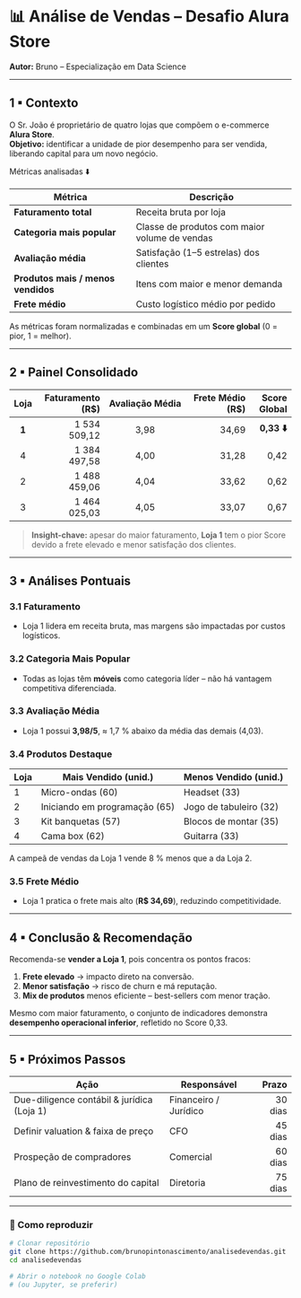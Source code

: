 # 📊 Análise de Vendas – Desafio **Alura Store**

**Autor:** Bruno – Especialização em Data Science  
  

---

## 1 ▪ Contexto

O Sr. João é proprietário de quatro lojas que compõem o e-commerce **Alura Store**.  
**Objetivo:** identificar a unidade de pior desempenho para ser vendida, liberando capital para um novo negócio.

Métricas analisadas ⬇️  

| Métrica | Descrição |
|---------|-----------|
| **Faturamento total** | Receita bruta por loja |
| **Categoria mais popular** | Classe de produtos com maior volume de vendas |
| **Avaliação média** | Satisfação (1–5 estrelas) dos clientes |
| **Produtos mais / menos vendidos** | Itens com maior e menor demanda |
| **Frete médio** | Custo logístico médio por pedido |

As métricas foram normalizadas e combinadas em um **Score global** (0 = pior, 1 = melhor).

---

## 2 ▪ Painel Consolidado

| Loja | Faturamento (R$) | Avaliação&nbsp;Média | Frete&nbsp;Médio (R$) | Score Global |
|:---:|---------------:|:-----------------:|---------------:|-----------:|
| **1** | 1 534 509,12 | 3,98 | 34,69 | **0,33 ⬇️** |
| 4 | 1 384 497,58 | 4,00 | 31,28 | 0,42 |
| 2 | 1 488 459,06 | 4,04 | 33,62 | 0,62 |
| 3 | 1 464 025,03 | 4,05 | 33,07 | 0,67 |

> **Insight-chave:** apesar do maior faturamento, **Loja 1** tem o pior Score devido a frete elevado e menor satisfação dos clientes.

---

## 3 ▪ Análises Pontuais

### 3.1 Faturamento
* Loja 1 lidera em receita bruta, mas margens são impactadas por custos logísticos.

### 3.2 Categoria Mais Popular
* Todas as lojas têm **móveis** como categoria líder – não há vantagem competitiva diferenciada.

### 3.3 Avaliação Média
* Loja 1 possui **3,98/5**, ≈ 1,7 % abaixo da média das demais (4,03).

### 3.4 Produtos Destaque

| Loja | Mais Vendido (unid.) | Menos Vendido (unid.) |
|------|----------------------|-----------------------|
| 1 | Micro-ondas (60) | Headset (33) |
| 2 | Iniciando em programação (65) | Jogo de tabuleiro (32) |
| 3 | Kit banquetas (57) | Blocos de montar (35) |
| 4 | Cama box (62) | Guitarra (33) |

A campeã de vendas da Loja 1 vende 8 % menos que a da Loja 2.

### 3.5 Frete Médio
* Loja 1 pratica o frete mais alto (**R$ 34,69**), reduzindo competitividade.

---

## 4 ▪ Conclusão & Recomendação

Recomenda-se **vender a Loja 1**, pois concentra os pontos fracos:

1. **Frete elevado** → impacto direto na conversão.  
2. **Menor satisfação** → risco de churn e má reputação.  
3. **Mix de produtos** menos eficiente – best-sellers com menor tração.

Mesmo com maior faturamento, o conjunto de indicadores demonstra **desempenho operacional inferior**, refletido no Score 0,33.

---

## 5 ▪ Próximos Passos

| Ação | Responsável | Prazo |
|------|-------------|------:|
| Due-diligence contábil & jurídica (Loja 1) | Financeiro / Jurídico | 30 dias |
| Definir valuation & faixa de preço | CFO | 45 dias |
| Prospeção de compradores | Comercial | 60 dias |
| Plano de reinvestimento do capital | Diretoria | 75 dias |

---

### 🚀 Como reproduzir

```bash
# Clonar repositório
git clone https://github.com/brunopintonascimento/analisedevendas.git
cd analisedevendas

# Abrir o notebook no Google Colab
# (ou Jupyter, se preferir)
